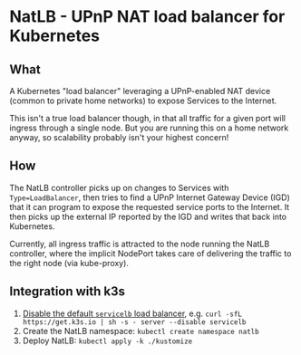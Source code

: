 # NatLB - UPnP NAT load balancer for Kubernetes

## What

A Kubernetes "load balancer" leveraging a UPnP-enabled NAT device (common to private home networks) to expose Services to the Internet.

This isn't a true load balancer though, in that all traffic for a given port will ingress through a single node. But you are running this on a home network anyway, so scalability probably isn't your highest concern!

## How

The NatLB controller picks up on changes to Services with `Type=LoadBalancer`, then tries to find a UPnP Internet Gateway Device (IGD) that it can program to expose the requested service ports to the Internet. It then picks up the external IP reported by the IGD and writes that back into Kubernetes.

Currently, all ingress traffic is attracted to the node running the NatLB controller, where the implicit NodePort takes care of delivering the traffic to the right node (via kube-proxy).

## Integration with k3s

1) [Disable the default `servicelb` load balancer](https://rancher.com/docs/k3s/latest/en/networking/#disabling-the-service-lb), e.g. `curl -sfL https://get.k3s.io | sh -s - server --disable servicelb`
2) Create the NatLB namespace: `kubectl create namespace natlb`
3) Deploy NatLB: `kubectl apply -k ./kustomize`
